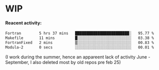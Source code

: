 # WIP

#### Reacent activity:
<!--START_SECTION:waka-->

```txt
Fortran        5 hrs 37 mins   ████████████████████████░   95.77 %
Makefile       11 mins         █░░░░░░░░░░░░░░░░░░░░░░░░   03.38 %
FortranFixed   2 mins          ▒░░░░░░░░░░░░░░░░░░░░░░░░   00.83 %
Modula-2       0 secs          ░░░░░░░░░░░░░░░░░░░░░░░░░   00.01 %
```

<!--END_SECTION:waka-->

(I work during the summer, hence an appareent lack of activity June - September, I also deleted most by old repos pre feb 25)
